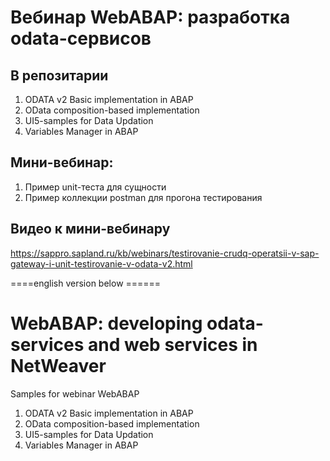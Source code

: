 # Вебинар WebABAP: разработка odata-сервисов
## В репозитарии
1) ODATA v2 Basic implementation in ABAP
2) OData composition-based implementation
3) UI5-samples for Data Updation
4) Variables Manager in ABAP

## Мини-вебинар:
1) Пример unit-теста для сущности
2) Пример коллекции postman для прогона тестирования


## Видео к мини-вебинару
https://sappro.sapland.ru/kb/webinars/testirovanie-crudq-operatsii-v-sap-gateway-i-unit-testirovanie-v-odata-v2.html




====english version below ======
# WebABAP: developing odata-services and web services in NetWeaver
Samples for webinar WebABAP

1) ODATA v2 Basic implementation in ABAP
2) OData composition-based implementation
3) UI5-samples for Data Updation
4) Variables Manager in ABAP


